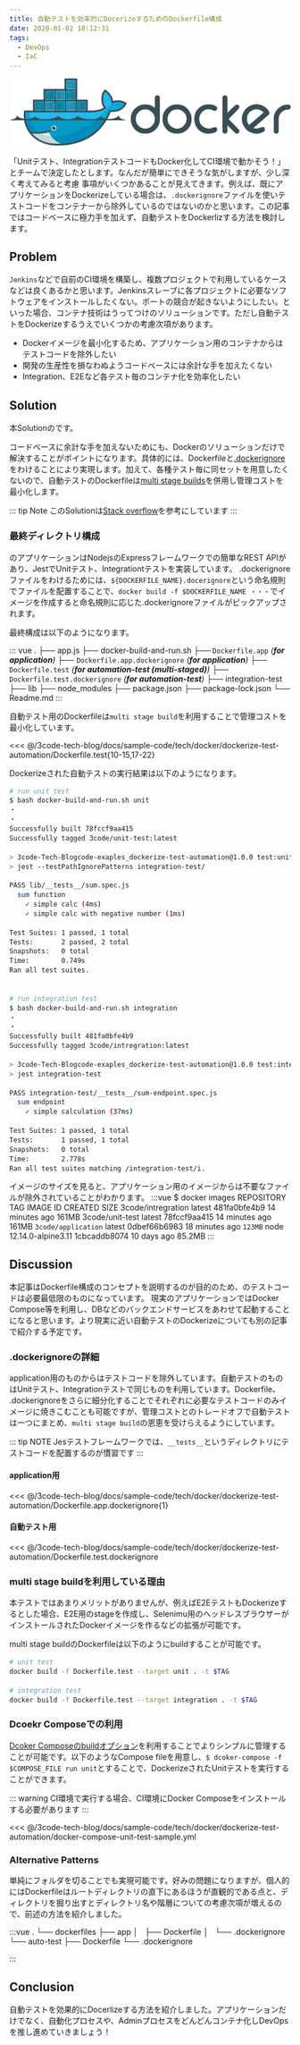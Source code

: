 ```yaml
---
title: 自動テストを効率的にDocerizeするためのDockerfile構成
date: 2020-01-02 18:12:31
tags:
  - DevOps
  - IaC
---
```


![main image](./docker.png)

「Unitテスト、IntegrationテストコードもDocker化してCI環境で動かそう！」とチームで決定したとします。なんだが簡単にできそうな気がしますが、少し深く考えてみると考慮
事項がいくつかあることが見えてきます。例えば、既にアプリケーションをDockerizeしている場合は、`.dockerignore`ファイルを使いテストコードをコンテナーから除外しているのではないのかと思います。この記事ではコードベースに極力手を加えず、自動テストをDockerlizする方法を検討します。

## Problem
`Jenkins`などで自前のCI環境を構築し、複数プロジェクトで利用しているケースなどは良くあるかと思います。Jenkinsスレーブに各プロジェクトに必要なソフトウェアをインストールしたくない。ポートの競合が起きないようにしたい。といった場合、コンテナ技術はうってつけのソリューションです。ただし自動テストをDockerizeするうえでいくつかの考慮次項があります。

* Dockerイメージを最小化するため、アプリケーション用のコンテナからはテストコードを除外したい
* 開発の生産性を損なわぬようコードべースには余計な手を加えたくない
* Integration、E2Eなど各テスト毎のコンテナ化を効率化したい

## Solution
本Solutionの<SampleCode />です。

コードベースに余計な手を加えないためにも、Dockerのソリューションだけで解決することがポイントになります。具体的には、Dockerfileと[.dockerignore](https://docs.docker.com/engine/reference/builder/#dockerignore-file)をわけることにより実現します。加えて、各種テスト毎に同セットを用意したくないので、自動テストのDockerfileは[multi stage builds](https://docs.docker.com/develop/develop-images/multistage-build/)を併用し管理コストを最小化します。


::: tip Note
このSolutionは[Stack overflow](https://stackoverflow.com/a/57774684)を参考にしています
:::

### 最終ディレクトリ構成
<SampleCode />のアプリケーションはNodejsのExpressフレームワークでの簡単なREST APIがあり、JestでUnitテスト、Integrationtテストを実装しています。
.dockerignoreファイルをわけるためには、`${DOCKERFILE_NAME}.docerignore`という命名規則でファイルを配置することで、`docker build -f $DOCKERFILE_NAME ・・・`でイメージを作成すると命名規則に応じた.dockerignoreファイルがピックアップされます。

最終構成は以下のようになります。

::: vue
.
├── app.js
├── docker-build-and-run.sh
├── `Dockerfile.app` _(**for application**)_
├── `Dockerfile.app.dockerignore` _(**for application**)_
├── `Dockerfile.test` _(**for automation-test (multi-staged)**)_
├── `Dockerfile.test.dockerignore` _(**for automation-test**)_
├── integration-test
├── lib
├── node_modules
├── package.json
├── package-lock.json
└── Readme.md
:::

自動テスト用のDockerfileは`multi stage build`を利用することで管理コストを最小化しています。

<<< @/3code-tech-blog/docs/sample-code/tech/docker/dockerize-test-automation/Dockerfile.test{10-15,17-22}

Dockerizeされた自動テストの実行結果は以下のようになります。
```sh
# run unit test
$ bash docker-build-and-run.sh unit
・
・
Successfully built 78fccf9aa415
Successfully tagged 3code/unit-test:latest

> 3code-Tech-Blogcode-exaples_dockerize-test-automation@1.0.0 test:unit /opt/app
> jest --testPathIgnorePatterns integration-test/

PASS lib/__tests__/sum.spec.js
  sum function
    ✓ simple calc (4ms)
    ✓ simple calc with negative number (1ms)

Test Suites: 1 passed, 1 total
Tests:       2 passed, 2 total
Snapshots:   0 total
Time:        0.749s
Ran all test suites.


# run integration test
$ bash docker-build-and-run.sh integration
・
・
Successfully built 481fa0bfe4b9
Successfully tagged 3code/intregration:latest

> 3code-Tech-Blogcode-exaples_dockerize-test-automation@1.0.0 test:integration /opt/app
> jest integration-test

PASS integration-test/__tests__/sum-endpoint.spec.js
  sum endpoint
    ✓ simple calculation (37ms)

Test Suites: 1 passed, 1 total
Tests:       1 passed, 1 total
Snapshots:   0 total
Time:        2.778s
Ran all test suites matching /integration-test/i.
```

イメージのサイズを見ると、アプリケーション用のイメージからは不要なファイルが除外されていることがわかります。
:::vue
$ docker images
REPOSITORY           TAG                  IMAGE ID            CREATED             SIZE
3code/intregration   latest               481fa0bfe4b9        14 minutes ago      161MB
3code/unit-test      latest               78fccf9aa415        14 minutes ago      161MB
`3code/application`     latest               0dbef66b6983        18 minutes ago      `123MB`
node                 12.14.0-alpine3.11   1cbcaddb8074        10 days ago         85.2MB
:::

## Discussion
本記事はDockerfile構成のコンセプトを説明するのが目的のため、<SampleCode/>のテストコードは必要最低限のものになっています。
現実のアプリケーションではDocker Compose等を利用し、DBなどのバックエンドサービスをあわせて起動することになると思います。より現実に近い自動テストのDockerizeについても別の記事で紹介する予定です。

### .dockerignoreの詳細
application用のものからはテストコードを除外しています。自動テストのものはUnitテスト、Integrationテストで同じものを利用しています。Dockerfile、 .dockerignoreをさらに細分化することでそれぞれに必要なテストコードのみイメージに焼きこむことも可能ですが、管理コストとのトレードオフで自動テストは一つにまとめ、`multi stage build`の恩恵を受けらえるようにしています。

::: tip NOTE
Jesテストフレームワークでは、`__tests__`というディレクトリにテストコードを配置するのが慣習です
:::

#### application用
<<< @/3code-tech-blog/docs/sample-code/tech/docker/dockerize-test-automation/Dockerfile.app.dockerignore{1}

#### 自動テスト用
<<< @/3code-tech-blog/docs/sample-code/tech/docker/dockerize-test-automation/Dockerfile.test.dockerignore

### multi stage buildを利用している理由
本テストではあまりメリットがありませんが、例えばE2EテストもDockerizeするとした場合、E2E用のstageを作成し、Selenimu用のヘッドレスブラウザーがインストールされたDockerイメージを作るなどの拡張が可能です。

multi stage buildのDockerfileは以下のようにbuildすることが可能です。

```sh
# unit test
docker build -f Dockerfile.test --target unit . -t $TAG

# integration test
docker build -f Dockerfile.test --target integration . -t $TAG
```

### Dcoekr Composeでの利用
[Dcoker Composeのbuildオプション](https://docs.docker.com/compose/compose-file/#build)を利用することでよりシンプルに管理することが可能です。以下のようなCompose fileを用意し、`$ dcoker-compose -f $COMPOSE_FILE run unit`とすることで、DockerizeされたUnitテストを実行することができます。

::: warning
CI環境で実行する場合、CI環境にDocker Composeをインストールする必要があります
:::


<<< @/3code-tech-blog/docs/sample-code/tech/docker/dockerize-test-automation/docker-compose-unit-test-sample.yml

### Alternative Patterns
単純にフォルダを切ることでも実現可能です。好みの問題になりますが、個人的にはDockerfileはルートディレクトリの直下にあるほうが直観的である点と、ディレクトリを掘り出すとディレクトリ名や階層についての考慮次項が増えるので、前述の方法を紹介しました。

:::vue
.
└── dockerfiles
    ├── app
    │   ├── Dockerfile
    │   └── .dockerignore
    └── auto-test
        ├── Dockerfile
        └── .dockerignore

:::

## Conclusion
自動テストを効果的にDocerlizeする方法を紹介しました。アプリケーションだけでなく、自動化プロセスや、Adminプロセスをどんどんコンテナ化しDevOpsを推し進めていきましょう！
